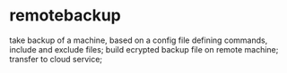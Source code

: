# remotebackup
take backup of a machine, based on a config file defining commands, include and exclude files; build ecrypted backup file on remote machine; transfer to cloud service;
